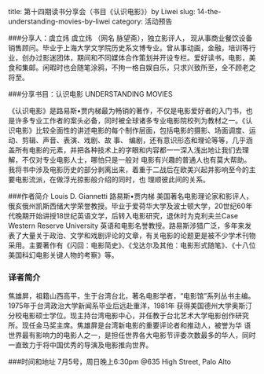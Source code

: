 title: 第十四期读书分享会（书目《认识电影》）by Liwei
slug: 14-the-understanding-movies-by-liwei
category: 活动预告

###分享人：虞立炜
虞立炜 （网名 脉望斋），独立影评人， 现从事商业餐饮设备销售顾问。毕业于上海大学文学院历史系文博专业。曾从事动画，金融，培训等行业，创办过影迷团体，期间和不同媒体合作策划并开设专栏。爱好读书，电影，美食和集邮。闲暇时也会随笔涂鸦，不拘一格自娱自乐，只求兴致所至，全不顾老之将至。

###分享书目：认识电影 UNDERSTANDING MOVIES

《认识电影》是路易斯•贾内梯最为畅销的著作，不仅是电影爱好者的入门书，也是许多专业工作者的案头必备，同时被全球诸多专业电影院校列为教材之一。《认识电影》比较全面性的讲述电影的每个制作层面，包括电影的摄影、场面调度、运动、剪辑、声音、表演、戏剧、故 事、 编剧，还有意识形态和理论等等，几乎涵盖所有电影的元素，并把各种技术上的字眼和内容都一一深入浅出地让我们去理解，不仅对专业电影人士，哪怕只是一般对 电影有兴趣的普通人也有莫大帮助。我将书中涉及电影历史的部分剥离出来，着重于二战后在欧美兴起并影响至今的主要电影流派，在做浮光掠影般介绍的同时，也 理顺彼此间的关系。

###作者简介 
Louis D. Giannetti  路易斯•贾内梯
美国著名电影理论家和影评人，俄亥俄州凯斯西储大学荣誉教授。毕业于爱荷华大学及波士顿大学，20世纪60年代晚期开始讲授18世纪英语文学，后转入电影研究，退休时为克利夫兰Case Western Reserve University 英语和电影名誉教授。路易斯涉猎广泛，多年来发表了大量关于政治、文学和戏剧评论的文章，有关电影的论题更是被不少学术刊物采用。主要著作有《闪回：电影简史》、《戈达尔及其他：电影形式随笔》、《十八位美国科幻电影关键人物的考察》等。

### 译者简介
焦雄屏，祖籍山西高平，生于台湾台北，著名电影学者，“电影馆”系列丛书主编。1975年于台湾政治大学新闻系毕业后远赴重洋，1981年 获得美国德州大学奥斯汀分校电影硕士学位。现主持台湾电影中心，并任教于台北艺术大学电影创作研究所。现任金马奖主席。焦雄屏是台湾新电影的重要评论者和推动人，被誉为华 语世界最有影响力的电影人之一，是担任世界各大电影节评委次数最多的华人，同时一直致力于将中国优秀的导演及电影推向世界。

###时间和地址
7月5号，周日晚上6:30pm
@635 High Street, Palo Alto

